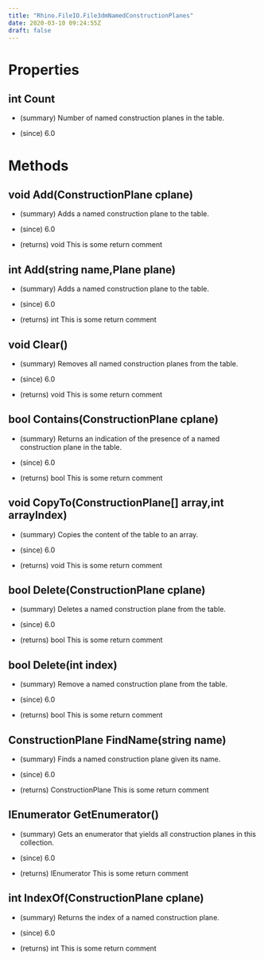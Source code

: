 ```yaml
---
title: "Rhino.FileIO.File3dmNamedConstructionPlanes"
date: 2020-03-10 09:24:55Z
draft: false
---
```


# Properties
## int Count
- (summary) 
     Number of named construction planes in the table.
     
- (since) 6.0
# Methods
## void Add(ConstructionPlane cplane)
- (summary) 
     Adds a named construction plane to the table.
     
- (since) 6.0
- (returns) void This is some return comment
## int Add(string name,Plane plane)
- (summary) 
     Adds a named construction plane to the table.
     
- (since) 6.0
- (returns) int This is some return comment
## void Clear()
- (summary) 
     Removes all named construction planes from the table.
     
- (since) 6.0
- (returns) void This is some return comment
## bool Contains(ConstructionPlane cplane)
- (summary) 
     Returns an indication of the presence of a named construction plane in the table.
     
- (since) 6.0
- (returns) bool This is some return comment
## void CopyTo(ConstructionPlane[] array,int arrayIndex)
- (summary) 
     Copies the content of the table to an array.
     
- (since) 6.0
- (returns) void This is some return comment
## bool Delete(ConstructionPlane cplane)
- (summary) 
     Deletes a named construction plane from the table.
     
- (since) 6.0
- (returns) bool This is some return comment
## bool Delete(int index)
- (summary) 
     Remove a named construction plane from the table.
     
- (since) 6.0
- (returns) bool This is some return comment
## ConstructionPlane FindName(string name)
- (summary) 
     Finds a named construction plane given its name.
     
- (since) 6.0
- (returns) ConstructionPlane This is some return comment
## IEnumerator<ConstructionPlane> GetEnumerator()
- (summary) 
     Gets an enumerator that yields all construction planes in this collection.
     
- (since) 6.0
- (returns) IEnumerator<ConstructionPlane> This is some return comment
## int IndexOf(ConstructionPlane cplane)
- (summary) 
     Returns the index of a named construction plane.
     
- (since) 6.0
- (returns) int This is some return comment
